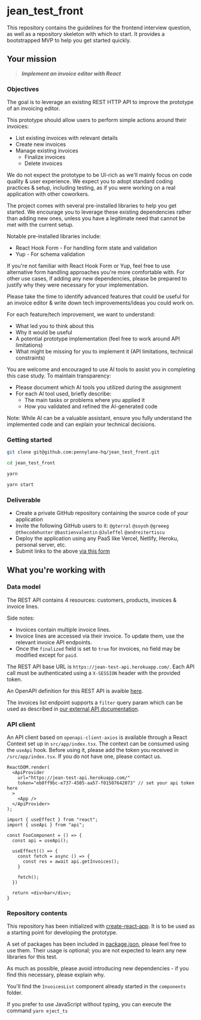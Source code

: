 # jean_test_front
This repository contains the guidelines for the frontend interview question, as well as a repository skeleton with which to start. It provides a bootstrapped MVP to help you get started quickly.

## Your mission

> ***Implement an invoice editor with React***

### Objectives

The goal is to leverage an existing REST HTTP API to improve the prototype of an invoicing editor.

This prototype should allow users to perform simple actions around their invoices:

- List existing invoices with relevant details
- Create new invoices
- Manage existing invoices
  - Finalize invoices
  - Delete invoices
 
We do not expect the prototype to be UI-rich as we'll mainly focus on code quality & user experience. We expect you to adopt standard coding practices & setup, including testing, as if you were working on a real application with other coworkers.

The project comes with several pre-installed libraries to help you get started. We encourage you to leverage these existing dependencies rather than adding new ones, unless you have a legitimate need that cannot be met with the current setup.

Notable pre-installed libraries include:

- React Hook Form - For handling form state and validation
- Yup - For schema validation

If you're not familiar with React Hook Form or Yup, feel free to use alternative form handling approaches you're more comfortable with. For other use cases, if adding any new dependencies, please be prepared to justify why they were necessary for your implementation.

Please take the time to identify advanced features that could be useful for an invoice editor & write down tech improvements/ideas you could work on.

For each feature/tech improvement, we want to understand:

- What led you to think about this
- Why it would be useful
- A potential prototype implementation (feel free to work around API limitations)
- What might be missing for you to implement it (API limitations, technical constraints)

You are welcome and encouraged to use AI tools to assist you in completing this case study. To maintain transparency:

- Please document which AI tools you utilized during the assignment
- For each AI tool used, briefly describe:
  - The main tasks or problems where you applied it
  - How you validated and refined the AI-generated code

Note: While AI can be a valuable assistant, ensure you fully understand the implemented code and can explain your technical decisions.

### Getting started

```sh
git clone git@github.com:pennylane-hq/jean_test_front.git

cd jean_test_front

yarn

yarn start
```

### Deliverable

- Create a private GitHub repository containing the source code of your application
- Invite the following GitHub users to it: `@gterral` `@soyoh` `@greeeg` `@thecodehunter` `@bastienvalentin` `@Juleffel` `@andreitertiscu`
- Deploy the application using any PaaS like Vercel, Netlify, Heroku, personal server, etc.
- Submit links to the above [via this form](https://forms.gle/siH7Rezuq2V1mUJGA)

## What you're working with

### Data model

The REST API contains 4 resources: customers, products, invoices & invoice lines.

Side notes:

- Invoices contain multiple invoice lines.
- Invoice lines are accessed via their invoice. To update them, use the relevant invoice API endpoints.
- Once the `finalized` field is set to `true` for invoices, no field may be modified except for `paid`.

The REST API base URL is `https://jean-test-api.herokuapp.com/`.
Each API call must be authenticated using a `X-SESSION` header with the provided token.

An OpenAPI definition for this REST API is avaible [here](https://jean-test-api.herokuapp.com/api-docs/index.html).

The invoices list endpoint supports a `filter` query param which can be used as described in [our external API documentation](https://pennylane.readme.io/docs/how-to-set-up-filters).

### API client

An API client based on `openapi-client-axios` is available through a React Context set up in `src/app/index.tsx`. The context can be consumed using the `useApi` hook. Before using it, please add the token you received in `/src/app/index.tsx`. If you do not have one, please contact us.

```tsx
ReactDOM.render(
  <ApiProvider
    url="https://jean-test-api.herokuapp.com/"
    token="eb8ff9bc-e737-4505-aa57-f01507642073" // set your api token here
  >
    <App />
  </ApiProvider>
);
```

```tsx
import { useEffect } from "react";
import { useApi } from "api";

const FooComponent = () => {
  const api = useApi();

  useEffect(() => {
    const fetch = async () => {
      const res = await api.getInvoices();
    }

    fetch();
  })

  return <div>bar</div>;
}
```

### Repository contents

This repository has been initialized with [create-react-app](https://github.com/facebook/create-react-app). It is to be used as a starting point for developing the prototype.

A set of packages has been included in [package.json](./package.json), please feel free to use them. Their usage is optional; you are not expected to learn any new libraries for this test.

As much as possible, please avoid introducing new dependencies - if you find this necessary, please explain why.

You'll find the `InvoicesList` component already started in the `components` folder.

If you prefer to use JavaScript without typing, you can execute the command `yarn eject_ts`
